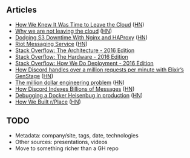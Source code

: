 ## Articles

- [How We Knew It Was Time to Leave the Cloud](https://about.gitlab.com/2016/11/10/why-choose-bare-metal/) ([HN](https://news.ycombinator.com/item?id=13153031))
- [Why we are not leaving the cloud](https://about.gitlab.com/2017/03/02/why-we-are-not-leaving-the-cloud/) ([HN](https://news.ycombinator.com/item?id=13774929))
- [Dodging S3 Downtime With Nginx and HAProxy](https://blog.sentry.io/2017/03/01/dodging-s3-downtime-with-nginx-and-haproxy.html) ([HN](https://news.ycombinator.com/item?id=13768066))
- [Riot Messaging Service](https://engineering.riotgames.com/news/riot-messaging-service) ([HN](https://news.ycombinator.com/item?id=13762172))
- [Stack Overflow: The Architecture - 2016 Edition](https://nickcraver.com/blog/2016/02/17/stack-overflow-the-architecture-2016-edition/)
- [Stack Overflow: The Hardware - 2016 Edition](https://nickcraver.com/blog/2016/03/29/stack-overflow-the-hardware-2016-edition/)
- [Stack Overflow: How We Do Deployment - 2016 Edition](https://nickcraver.com/blog/2016/05/03/stack-overflow-how-we-do-deployment-2016-edition/)
- [How Discord handles over a million requests per minute with Elixir’s GenStage](https://blog.discordapp.com/how-discord-handles-push-request-bursts-of-over-a-million-per-minute-with-elixirs-genstage-8f899f0221b4#.lb9vf1xt5) ([HN](https://news.ycombinator.com/item?id=13161505))
- [The million dollar engineering problem](https://segment.com/blog/the-million-dollar-eng-problem/) ([HN](https://news.ycombinator.com/item?id=13886885))
- [How Discord Indexes Billions of Messages](https://blog.discordapp.com/how-discord-indexes-billions-of-messages-e3d5e9be866f#.28jb4ff5c) ([HN](https://news.ycombinator.com/item?id=13887401))
- [Debugging a Docker Heisenbug in production](https://medium.com/@loginoff/debugging-a-docker-heisenbug-in-production-586ccb265f7c) ([HN](https://news.ycombinator.com/item?id=13893229))
- [How We Built r/Place](https://redditblog.com/2017/04/13/how-we-built-rplace/) ([HN](https://news.ycombinator.com/item?id=14109158))

## TODO

- Metadata: company/site, tags, date, technologies
- Other sources: presentations, videos
- Move to something richer than a GH repo
